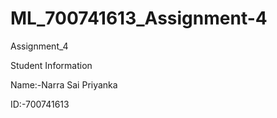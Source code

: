 # ML_700741613_Assignment-4
Assignment_4

Student Information

Name:-Narra Sai Priyanka

ID:-700741613
